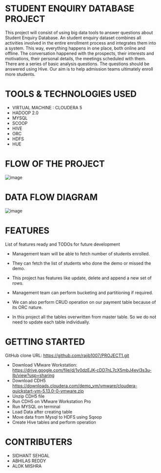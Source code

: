 # STUDENT ENQUIRY DATABASE PROJECT

This project will consist of using big data tools to answer questions about Student Enquiry Database. An student enquiry dataset combines all activities involved in the entire enrollment process and integrates them into a system. This way, everything happens in one place, both online and offline. The conversation happened with the prospects, their interests and motivations, their personal details, the meetings scheduled with them. There are a series of basic analysis questions. The questions should be answered using Hive.
Our aim is to help admission teams ultimately enroll more students. 



# TOOLS & TECHNOLOGIES USED

* VIRTUAL MACHINE : CLOUDERA 5
* HADOOP 2.0
* MYSQL
* SCOOP
* HIVE
* ORC
* HDFS
* HUE

# FLOW OF THE PROJECT

![image](https://user-images.githubusercontent.com/63140467/133884068-e7750f66-c784-4ba4-8625-f6c09846d522.png)

# DATA FLOW DIAGRAM 

![image](https://user-images.githubusercontent.com/63140467/133884059-fde2f14f-3649-4b23-bff8-211bc1d8d769.png)

# FEATURES
List of features ready and TODOs for future development

* Management team will be able to fetch number of students enrolled.

* They can fetch the list of students who done the demo or  missed the demo.

* This project has features like update, delete and append a new set of rows.

* Management team can perform bucketing and partitioning if required.

* We can also perform CRUD operation on our payment table because of its ORC nature.

* In this project all the tables overwritten from  master table. So we do not need to update each table individually.

# GETTING STARTED

GitHub clone URL: https://github.com/rajib1007/PROJECT1.git

* Download VMware Workstation:  https://drive.google.com/file/d/1v0dzEJK-cDD7nL7cX5mbJ4evl3s3u-Ib/view?usp=sharing
* Download CDH5 https://downloads.cloudera.com/demo_vm/vmware/cloudera-quickstart-vm-5.13.0-0-vmware.zip
* Unzip CDH5 file
* Run CDH5 on VMware Workstation Pro
* Run MYSQL on terminal
* Load Data after creating table
* Move data from Mysql to HDFS using Sqoop
* Create Hive tables and perform operation

# CONTRIBUTERS
* SIDHANT SEHGAL
* ABHILAS REDDY
* ALOK MISHRA
